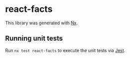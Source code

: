 # react-facts

This library was generated with [Nx](https://nx.dev).

## Running unit tests

Run `nx test react-facts` to execute the unit tests via [Jest](https://jestjs.io).
